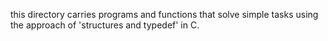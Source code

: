 this directory carries programs and functions that solve simple tasks
using the approach of 'structures and typedef' in C.
